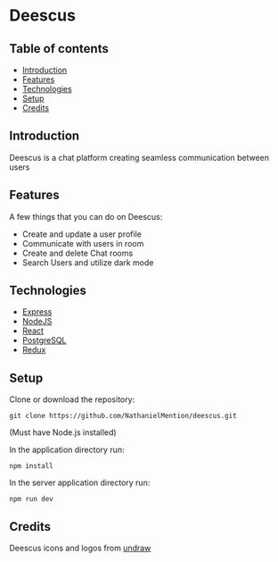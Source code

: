 # Deescus

## Table of contents

- [Introduction](#Introduction)
- [Features](#Features)
- [Technologies](#Technologies)
- [Setup](#Setup)
- [Credits](#Credits)

## Introduction

Deescus is a chat platform creating seamless communication between users

## Features

A few things that you can do on Deescus:

- Create and update a user profile
- Communicate with users in room
- Create and delete Chat rooms
- Search Users and utilize dark mode

## Technologies

- [Express](https://expressjs.com/)
- [NodeJS](https://nodejs.org/en/)
- [React](https://reactjs.org/)
- [PostgreSQL](https://www.postgresql.org/)
- [Redux](https://redux.js.org/)

## Setup

Clone or download the repository:

`git clone https://github.com/NathanielMention/deescus.git`

(Must have Node.js installed)

In the application directory run:

`npm install`

In the server application directory run:

`npm run dev`

## Credits

Deescus icons and logos from [undraw](https://undraw.co/)
